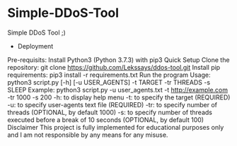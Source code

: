 # Simple-DDoS-Tool
Simple DDoS Tool ;)

- Deployment

Pre-requisits:
Install Python3 (Python 3.7.3) with pip3
Quick Setup
Clone the repository: git clone https://github.com/Lekssays/ddos-tool.git
Install pip requirements: pip3 install -r requirements.txt
Run the program
Usage: python3 script.py [-h] [-u USER_AGENTS] -t TARGET -tr THREADS -s SLEEP
Example: python3 script.py -u user_agents.txt -t http://example.com -tr 1000 -s 200
-h: to display help menu
-t: to specify the target (REQUIRED)
-u: to specify user-agents text file (REQUIRED)
-tr: to specify number of threads (OPTIONAL, by default 1000)
-s: to specify number of threads executed before a break of 10 seconds (OPTIONAL, by default 100)
Disclaimer
This project is fully implemented for educational purposes only and I am not responsible by any means for any misuse.

